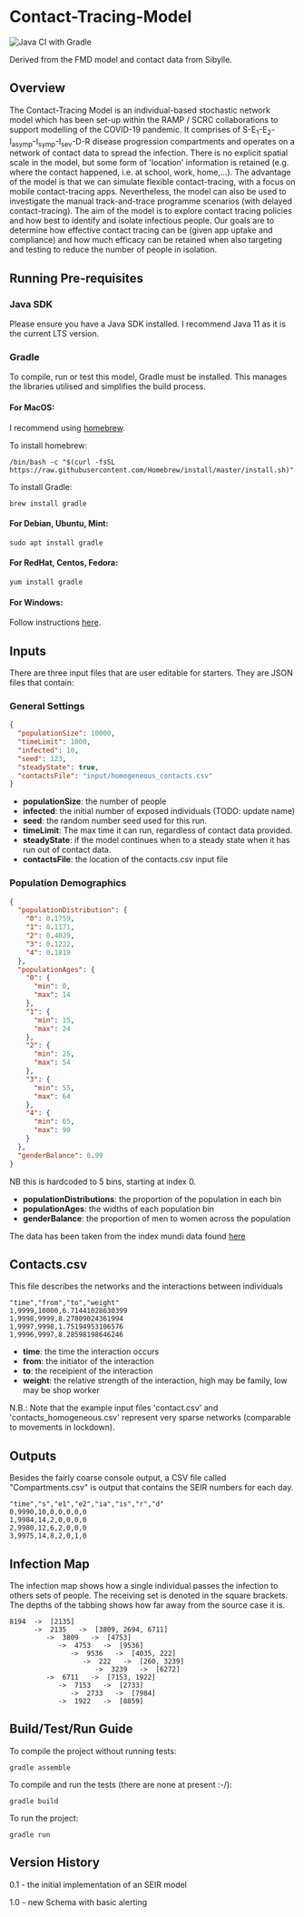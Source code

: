 # Contact-Tracing-Model

![Java CI with Gradle](https://github.com/ScottishCovidResponse/Contact-Tracing-Model/workflows/Java%20CI%20with%20Gradle/badge.svg)

Derived from the FMD model and contact data from Sibylle.

## Overview

The Contact-Tracing Model is an individual-based stochastic network model which has been set-up within the RAMP / SCRC collaborations to support modelling of the COVID-19 pandemic. It comprises of S-E<sub>1</sub>-E<sub>2</sub>-I<sub>asymp</sub>-I<sub>symp</sub>-I<sub>sev</sub>-D-R disease progression compartments and operates on a network of contact data to spread the infection. There is no explicit spatial scale in the model, but some form of 'location' information is retained (e.g. where the contact happened, i.e. at school, work, home,...). The advantage of the model is that we can simulate flexible contact-tracing, with a focus on mobile contact-tracing apps. Nevertheless, the model can also be used to investigate the manual track-and-trace programme scenarios (with delayed contact-tracing). The aim of the model is to explore contact tracing policies and how best to identify and isolate infectious people. Our goals are to determine how effective contact tracing can be (given app uptake and compliance) and how much efficacy can be retained when also targeting and testing to reduce the number of people in isolation.


## Running Pre-requisites
### Java SDK
Please ensure you have a Java SDK installed. I recommend Java 11 as it is the current LTS version.

### Gradle
To compile, run or test this model, Gradle must be installed. This manages the libraries utilised and simplifies the build process.

#### For MacOS:
I recommend using [homebrew](www.brew.sh). 

To install homebrew:
```shell script
/bin/bash -c "$(curl -fsSL https://raw.githubusercontent.com/Homebrew/install/master/install.sh)"
```

To install Gradle:
```shell script
brew install gradle
```

#### For Debian, Ubuntu, Mint:
```shell script
sudo apt install gradle
``` 

#### For RedHat, Centos, Fedora:
```shell script
yum install gradle
```

#### For Windows:

Follow instructions [here](https://gradle.org/install/).

## Inputs

There are three input files that are user editable for starters. They are JSON files that contain:

### General Settings

```json
{
  "populationSize": 10000,
  "timeLimit": 1000,
  "infected": 10,
  "seed": 123,
  "steadyState": true,
  "contactsFile": "input/homogeneous_contacts.csv"
}
```

* **populationSize**: the number of people
* **infected**: the initial number of exposed individuals (TODO: update name)
* **seed**: the random number seed used for this run. 
* **timeLimit**: The max time it can run, regardless of contact data provided.
* **steadyState**: if the model continues when to a steady state when it has run out of contact data. 
* **contactsFile**: the location of the contacts.csv input file

### Population Demographics
```json
{
  "populationDistribution": {
    "0": 0.1759,
    "1": 0.1171,
    "2": 0.4029,
    "3": 0.1222,
    "4": 0.1819
  },
  "populationAges": {
    "0": {
      "min": 0,
      "max": 14
    },
    "1": {
      "min": 15,
      "max": 24
    },
    "2": {
      "min": 25,
      "max": 54
    },
    "3": {
      "min": 55,
      "max": 64
    },
    "4": {
      "min": 65,
      "max": 90
    }
  },
  "genderBalance": 0.99
}
```

NB this is hardcoded to 5 bins, starting at index 0. 

* **populationDistributions**: the proportion of the population in each bin
* **populationAges**: the widths of each population bin
* **genderBalance**: the proportion of men to women across the population

The data has been taken from the index mundi data found [here](https://www.indexmundi.com/united_kingdom/demographics_profile.html)

## Contacts.csv

This file describes the networks and the interactions between individuals

```csv
"time","from","to","weight"
1,9999,10000,6.71441028630399
1,9998,9999,8.27809024361994
1,9997,9998,1.75194953106576
1,9996,9997,8.28598198646246
```

* **time**: the time the interaction occurs
* **from**: the initiator of the interaction
* **to**: the receipient of the interaction
* **weight**: the relative strength of the interaction, high may be family, low may be shop worker

N.B.: Note that the example input files 'contact.csv' and 'contacts_homogeneous.csv' represent very sparse networks (comparable to movements in lockdown).


## Outputs

Besides the fairly coarse console output, a CSV file called "Compartments.csv" is output that contains the SEIR numbers for each day. 

```csv
"time","s","e1","e2","ia","is","r","d"
0,9990,10,0,0,0,0,0
1,9984,14,2,0,0,0,0
2,9980,12,6,2,0,0,0
3,9975,14,8,2,0,1,0
```

## Infection Map

The infection map shows how a single individual passes the infection to others sets of people. The receiving set is denoted in the square brackets. The depths of the tabbing shows how far away from the source case it is. 

```
8194  ->  [2135]
      ->  2135   ->  [3809, 2694, 6711]
         ->  3809   ->  [4753]
            ->  4753   ->  [9536]
               ->  9536   ->  [4035, 222]
                  ->  222   ->  [260, 3239]
                     ->  3239   ->  [6272]
         ->  6711   ->  [7153, 1922]
            ->  7153   ->  [2733]
               ->  2733   ->  [7984]
            ->  1922   ->  [8859]
```


## Build/Test/Run Guide

To compile the project without running tests:
```shell script
gradle assemble
```

To compile and run the tests (there are none at present :-/):
```shell script
gradle build
```

To run the project:
```shell script
gradle run
```

## Version History

0.1 - the initial implementation of an SEIR model

1.0 - new Schema with basic alerting


